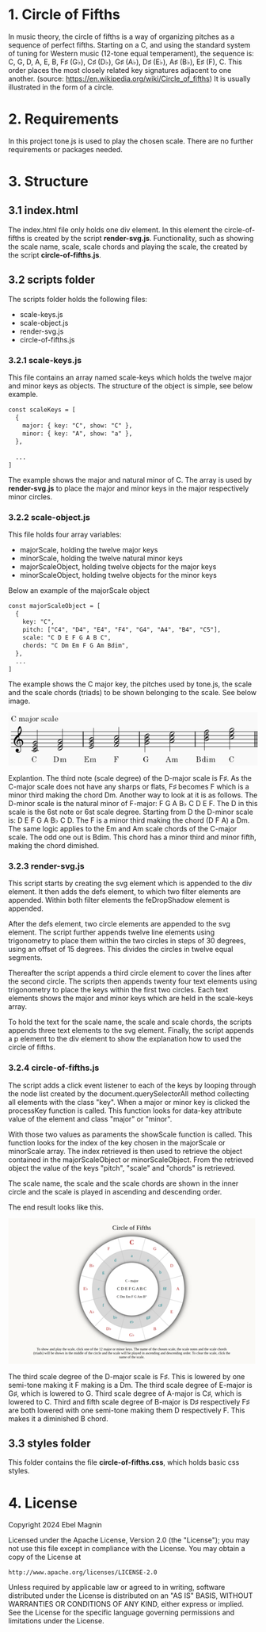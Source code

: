 # 1. Circle of Fifths

In music theory, the circle of fifths is a way of organizing pitches as a sequence of perfect fifths. Starting on a C, and using the standard system of tuning for Western music (12-tone equal temperament), the sequence is: C, G, D, A, E, B, F♯ (G♭), C♯ (D♭), G♯ (A♭), D♯ (E♭), A♯ (B♭), E♯ (F), C. This order places the most closely related key signatures adjacent to one another. (source: https://en.wikipedia.org/wiki/Circle_of_fifths) It is usually illustrated in the form of a circle.

# 2. Requirements

In this project tone.js is used to play the chosen scale. There are no further requirements or packages needed.

# 3. Structure

## 3.1 index.html

The index.html file only holds one div element. In this element the circle-of-fifths is created by the script **render-svg.js**. Functionality, such as showing the scale name, scale, scale chords and playing the scale, the created by the script **circle-of-fifths.js**.

## 3.2 scripts folder

The scripts folder holds the following files:

- scale-keys.js
- scale-object.js
- render-svg.js
- circle-of-fifths.js

### 3.2.1 scale-keys.js

This file contains an array named scale-keys which holds the twelve major and minor keys as objects. The structure of the object is simple, see below example.

```
const scaleKeys = [
  {
    major: { key: "C", show: "C" },
    minor: { key: "A", show: "a" },
  },

  ...
]
```

The example shows the major and natural minor of C. The array is used by **render-svg.js** to place the major and minor keys in the major respectively minor circles.

### 3.2.2 scale-object.js

This file holds four array variables:

- majorScale, holding the twelve major keys
- minorScale, holding the twelve natural minor keys
- majorScaleObject, holding twelve objects for the major keys
- minorScaleObject, holding twelve objects for the minor keys

Below an example of the majorScale object

```
const majorScaleObject = [
  {
    key: "C",
    pitch: ["C4", "D4", "E4", "F4", "G4", "A4", "B4", "C5"],
    scale: "C D E F G A B C",
    chords: "C Dm Em F G Am Bdim",
  },
  ...
]
```

The example shows the C major key, the pitches used by tone.js, the scale and the scale chords (triads) to be shown belonging to the scale. See below image.

![C Major Scale](images/c-major-scale.png)

Explantion. The third note (scale degree) of the D-major scale is F♯. As the C-major scale does not have any sharps or flats, F♯ becomes F which is a minor third making the chord Dm. Another way to look at it is as follows. The D-minor scale is the natural minor of F-major: F G A B♭ C D E F. The D in this scale is the 6st note or 6st scale degree. Starting from D the D-minor scale is: D E F G A B♭ C D. The F is a minor third making the chord (D F A) a Dm. The same logic applies to the Em and Am scale chords of the C-major scale. The odd one out is Bdim. This chord has a minor third and minor fifth, making the chord dimished.

### 3.2.3 render-svg.js

This script starts by creating the svg element which is appended to the div element. It then adds the defs element, to which two filter elements are appended. Within both filter elements the feDropShadow element is appended.

After the defs element, two circle elements are appended to the svg element. The script further appends twelve line elements using trigonometry to place them within the two circles in steps of 30 degrees, using an offset of 15 degrees. This divides the circles in twelve equal segments.

Thereafter the script appends a third circle element to cover the lines after the second circle. The scripts then appends twenty four text elements using trigonometry to place the keys within the first two circles. Each text elements shows the major and minor keys which are held in the scale-keys array.

To hold the text for the scale name, the scale and scale chords, the scripts appends three text elements to the svg element. Finally, the script appends a p element to the div element to show the explanation how to used the circle of fifths.

### 3.2.4 circle-of-fifths.js

The script adds a click event listener to each of the keys by looping through the node list created by the document.querySelectorAll method collecting all elements with the class "key". When a major or minor key is clicked the processKey function is called. This function looks for data-key attribute value of the element and class "major" or "minor".

With those two values as paraments the showScale function is called. This function looks for the index of the key chosen in the majorScale or minorScale array. The index retrieved is then used to retrieve the object contained in the majorScaleObject or minorScaleObject. From the retrieved object the value of the keys "pitch", "scale" and "chords" is retrieved.

The scale name, the scale and the scale chords are shown in the inner circle and the scale is played in ascending and descending order.

The end result looks like this.

![Circle of Fifths Screenshot](images/screenshot-500x294.png)

The third scale degree of the D-major scale is F♯. This is lowered by one semi-tone making it F making is a Dm. The third scale degree of E-major is G♯, which is lowered to G. Third scale degree of A-major is C♯, which is lowered to C. Third and fifth scale degree of B-major is D♯ respectively F♯ are both lowered with one semi-tone making them D respectively F. This makes it a diminished B chord.

## 3.3 styles folder

This folder contains the file **circle-of-fifths.css**, which holds basic css styles.

# 4. License

Copyright 2024 Ebel Magnin

Licensed under the Apache License, Version 2.0 (the "License");
you may not use this file except in compliance with the License.
You may obtain a copy of the License at

    http://www.apache.org/licenses/LICENSE-2.0

Unless required by applicable law or agreed to in writing, software
distributed under the License is distributed on an "AS IS" BASIS,
WITHOUT WARRANTIES OR CONDITIONS OF ANY KIND, either express or implied.
See the License for the specific language governing permissions and
limitations under the License.
